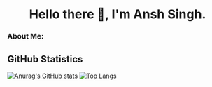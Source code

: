 <h1 align="center"> Hello there 👋, I'm Ansh Singh.</h1>

<h3> About Me:</h3>

## GitHub Statistics
[![Anurag's GitHub stats](https://github-readme-stats.vercel.app/api?username=invinciblevenom&count_private=true&show_icons=true&theme=codeSTACKr)](https://github.com/anuraghazra/github-readme-stats)
[![Top Langs](https://github-readme-stats.vercel.app/api/top-langs/?username=invinciblevenom&layout=compact&theme=codeSTACKr&count_private=true)](https://github.com/anuraghazra/github-readme-stats)

